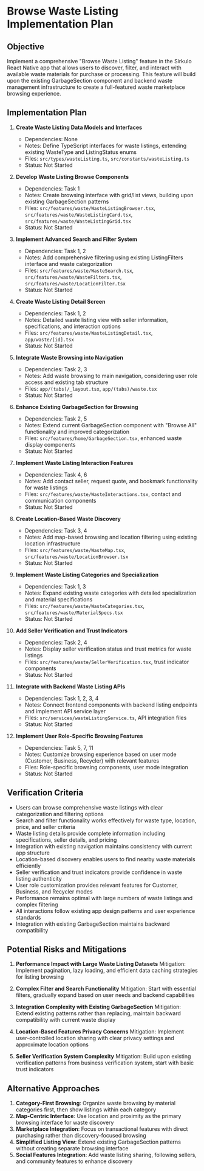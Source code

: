 # Browse Waste Listing Implementation Plan

## Objective
Implement a comprehensive "Browse Waste Listing" feature in the Sirkulo React Native app that allows users to discover, filter, and interact with available waste materials for purchase or processing. This feature will build upon the existing GarbageSection component and backend waste management infrastructure to create a full-featured waste marketplace browsing experience.

## Implementation Plan

1. **Create Waste Listing Data Models and Interfaces**
   - Dependencies: None
   - Notes: Define TypeScript interfaces for waste listings, extending existing WasteType and ListingStatus enums
   - Files: `src/types/wasteListing.ts`, `src/constants/wasteListing.ts`
   - Status: Not Started

2. **Develop Waste Listing Browse Components**
   - Dependencies: Task 1
   - Notes: Create browsing interface with grid/list views, building upon existing GarbageSection patterns
   - Files: `src/features/waste/WasteListingBrowser.tsx`, `src/features/waste/WasteListingCard.tsx`, `src/features/waste/WasteListingGrid.tsx`
   - Status: Not Started

3. **Implement Advanced Search and Filter System**
   - Dependencies: Task 1, 2
   - Notes: Add comprehensive filtering using existing ListingFilters interface and waste categorization
   - Files: `src/features/waste/WasteSearch.tsx`, `src/features/waste/WasteFilters.tsx`, `src/features/waste/LocationFilter.tsx`
   - Status: Not Started

4. **Create Waste Listing Detail Screen**
   - Dependencies: Task 1, 2
   - Notes: Detailed waste listing view with seller information, specifications, and interaction options
   - Files: `src/features/waste/WasteListingDetail.tsx`, `app/waste/[id].tsx`
   - Status: Not Started

5. **Integrate Waste Browsing into Navigation**
   - Dependencies: Task 2, 3
   - Notes: Add waste browsing to main navigation, considering user role access and existing tab structure
   - Files: `app/(tabs)/_layout.tsx`, `app/(tabs)/waste.tsx`
   - Status: Not Started

6. **Enhance Existing GarbageSection for Browsing**
   - Dependencies: Task 2, 5
   - Notes: Extend current GarbageSection component with "Browse All" functionality and improved categorization
   - Files: `src/features/home/GarbageSection.tsx`, enhanced waste display components
   - Status: Not Started

7. **Implement Waste Listing Interaction Features**
   - Dependencies: Task 4, 6
   - Notes: Add contact seller, request quote, and bookmark functionality for waste listings
   - Files: `src/features/waste/WasteInteractions.tsx`, contact and communication components
   - Status: Not Started

8. **Create Location-Based Waste Discovery**
   - Dependencies: Task 3, 4
   - Notes: Add map-based browsing and location filtering using existing location infrastructure
   - Files: `src/features/waste/WasteMap.tsx`, `src/features/waste/LocationBrowser.tsx`
   - Status: Not Started

9. **Implement Waste Listing Categories and Specialization**
   - Dependencies: Task 1, 3
   - Notes: Expand existing waste categories with detailed specialization and material specifications
   - Files: `src/features/waste/WasteCategories.tsx`, `src/features/waste/MaterialSpecs.tsx`
   - Status: Not Started

10. **Add Seller Verification and Trust Indicators**
    - Dependencies: Task 2, 4
    - Notes: Display seller verification status and trust metrics for waste listings
    - Files: `src/features/waste/SellerVerification.tsx`, trust indicator components
    - Status: Not Started

11. **Integrate with Backend Waste Listing APIs**
    - Dependencies: Task 1, 2, 3, 4
    - Notes: Connect frontend components with backend listing endpoints and implement API service layer
    - Files: `src/services/wasteListingService.ts`, API integration files
    - Status: Not Started

12. **Implement User Role-Specific Browsing Features**
    - Dependencies: Task 5, 7, 11
    - Notes: Customize browsing experience based on user mode (Customer, Business, Recycler) with relevant features
    - Files: Role-specific browsing components, user mode integration
    - Status: Not Started

## Verification Criteria
- Users can browse comprehensive waste listings with clear categorization and filtering options
- Search and filter functionality works effectively for waste type, location, price, and seller criteria
- Waste listing details provide complete information including specifications, seller details, and pricing
- Integration with existing navigation maintains consistency with current app structure
- Location-based discovery enables users to find nearby waste materials efficiently
- Seller verification and trust indicators provide confidence in waste listing authenticity
- User role customization provides relevant features for Customer, Business, and Recycler modes
- Performance remains optimal with large numbers of waste listings and complex filtering
- All interactions follow existing app design patterns and user experience standards
- Integration with existing GarbageSection maintains backward compatibility

## Potential Risks and Mitigations

1. **Performance Impact with Large Waste Listing Datasets**
   Mitigation: Implement pagination, lazy loading, and efficient data caching strategies for listing browsing

2. **Complex Filter and Search Functionality**
   Mitigation: Start with essential filters, gradually expand based on user needs and backend capabilities

3. **Integration Complexity with Existing GarbageSection**
   Mitigation: Extend existing patterns rather than replacing, maintain backward compatibility with current waste display

4. **Location-Based Features Privacy Concerns**
   Mitigation: Implement user-controlled location sharing with clear privacy settings and approximate location options

5. **Seller Verification System Complexity**
   Mitigation: Build upon existing verification patterns from business verification system, start with basic trust indicators

## Alternative Approaches

1. **Category-First Browsing**: Organize waste browsing by material categories first, then show listings within each category
2. **Map-Centric Interface**: Use location and proximity as the primary browsing interface for waste discovery
3. **Marketplace Integration**: Focus on transactional features with direct purchasing rather than discovery-focused browsing
4. **Simplified Listing View**: Extend existing GarbageSection patterns without creating separate browsing interface
5. **Social Features Integration**: Add waste listing sharing, following sellers, and community features to enhance discovery